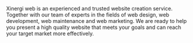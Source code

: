 Xinergi web is an experienced and trusted website creation service. Together with our team of experts in the fields of web design, web development, web maintenance and web marketing. We are ready to help you present a high quality website that meets your goals and can reach your target market more effectively.
